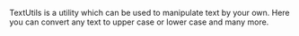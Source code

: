 TextUtils is a utility which can be used to manipulate text by your own. Here you can convert any text to upper case or lower case and many more.
